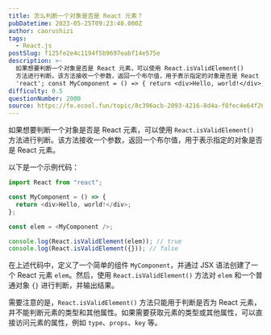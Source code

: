 ```yaml
---
title: 怎么判断一个对象是否是 React 元素？
pubDatetime: 2023-05-25T09:23:40.000Z
author: caorushizi
tags:
  - React.js
postSlug: f125fe2e4c1194f5b9697eabf14e575e
description: >-
  如果想要判断一个对象是否是 React 元素，可以使用 React.isValidElement()
  方法进行判断。该方法接收一个参数，返回一个布尔值，用于表示指定的对象是否是 React 元素。 以下是一个示例代码： import React from
  'react'; const MyComponent = () => { return <div>Hello, world!</div>; }
difficulty: 0.5
questionNumber: 2000
source: https://fe.ecool.fun/topic/8c396acb-2093-4216-8d4a-f8fec4e64f26
---
```


如果想要判断一个对象是否是 React 元素，可以使用 `React.isValidElement()` 方法进行判断。该方法接收一个参数，返回一个布尔值，用于表示指定的对象是否是 React 元素。

以下是一个示例代码：

```javascript
import React from "react";

const MyComponent = () => {
  return <div>Hello, world!</div>;
};

const elem = <MyComponent />;

console.log(React.isValidElement(elem)); // true
console.log(React.isValidElement({})); // false
```

在上述代码中，定义了一个简单的组件 `MyComponent`，并通过 JSX 语法创建了一个 React 元素 `elem`。然后，使用 `React.isValidElement()` 方法对 `elem` 和一个普通对象 `{}` 进行判断，并输出结果。

需要注意的是，`React.isValidElement()` 方法只能用于判断是否为 React 元素，并不能判断元素的类型和其他属性。如果需要获取元素的类型或其他属性，可以直接访问元素的属性，例如 `type`、`props`、`key` 等。
